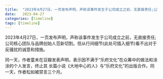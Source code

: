 ```yaml
---
title:  "2023年4月27日，一⻚发布声明，声称该事件发生于公司成立之前，无直接责任;公司核心团队与品牌创始人范新切割。但 从行间细节(此处可插入细节)看不出对于反骚扰的诚意和措施。"
date:   2023-04-27
categories: [timeline]
tags: [timeline]
---
```


2023年4月27日，一⻚发布声明，声称该事件发生于公司成立之前，无直接责任;公司核心团队与品牌创始人范新切割。但从行间细节(此处可插入细节)看不出对于反骚扰的诚意和措施。

同一天，作者童末在豆瓣发表声明，表示因不满于“乐府文化”在众筹中的做法和涂涂的个人发言，终止其 ⻓篇小说《大地中心的人》与“乐府文化”的出版合作。同一天，作者松如被禁言三个月。